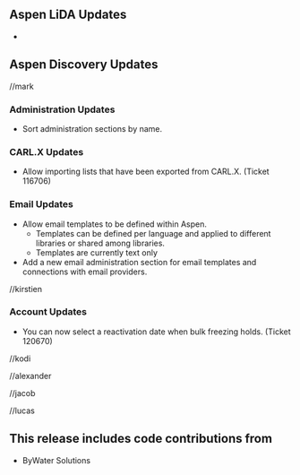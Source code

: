 ## Aspen LiDA Updates
- 

## Aspen Discovery Updates
//mark
### Administration Updates
- Sort administration sections by name. 

### CARL.X Updates
- Allow importing lists that have been exported from CARL.X. (Ticket 116706)

### Email Updates
- Allow email templates to be defined within Aspen. 
  - Templates can be defined per language and applied to different libraries or shared among libraries. 
  - Templates are currently text only
- Add a new email administration section for email templates and connections with email providers.

//kirstien
### Account Updates
- You can now select a reactivation date when bulk freezing holds. (Ticket 120670)

//kodi

//alexander

//jacob

//lucas


## This release includes code contributions from
- ByWater Solutions
